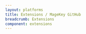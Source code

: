 ```yaml
---
layout: platforms
title: Extensions / MageKey GitHub
breadcrumb: Extensions
component: extensions
---
```

